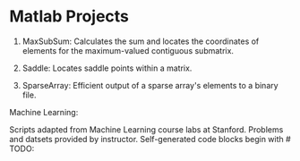 # Matlab Projects

1) MaxSubSum: Calculates the sum and locates the coordinates of elements for the maximum-valued contiguous submatrix.

2) Saddle: Locates saddle points within a matrix.

3) SparseArray: Efficient output of a sparse array's elements to a binary file.

Machine Learning: 

Scripts adapted from Machine Learning course labs at Stanford. Problems and datsets provided by instructor. Self-generated code blocks begin with # TODO:

